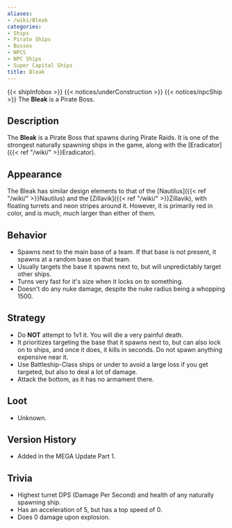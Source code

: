 ```yaml
---
aliases:
- /wiki/Bleak
categories:
- Ships
- Pirate Ships
- Bosses
- NPCS
- NPC Ships
- Super Capital Ships
title: Bleak
---
```


{{< shipInfobox >}} {{< notices/underConstruction >}} {{< notices/npcShip >}} The **Bleak** is a Pirate Boss. 

## Description

The **Bleak** is a Pirate Boss that spawns during Pirate Raids. It is one of the strongest naturally spawning ships in the game, along with the [Eradicator]({{< ref "/wiki/" >}}Eradicator).

## Appearance

The Bleak has similar design elements to that of the [Nautilus]({{< ref "/wiki/" >}}Nautilus) and the [Zillavik]({{< ref "/wiki/" >}}Zillavik), with floating turrets and neon stripes around it. However, it is primarily red in color, and is much, _much_ larger than either of them.

## Behavior

- Spawns next to the main base of a team. If that base is not present, it spawns at a random base on that team.
- Usually targets the base it spawns next to, but will unpredictably target other ships.
- Turns very fast for it's size when it locks on to something.
- Doesn't do any nuke damage, despite the nuke radius being a whopping 1500.

## Strategy

- Do **NOT** attempt to 1v1 it. You will die a very painful death.
- It prioritizes targeting the base that it spawns next to, but can also lock on to ships, and once it does, it kills in seconds. Do not spawn anything expensive near it.
- Use Battleship-Class ships or under to avoid a large loss if you get targeted, but also to deal a lot of damage.
- Attack the bottom, as it has no armament there.

## Loot

- Unknown.

## Version History 

- Added in the MEGA Update Part 1.

## Trivia

- Highest turret DPS (Damage Per Second) and health of any naturally spawning ship.
- Has an acceleration of 5, but has a top speed of 0.
- Does 0 damage upon explosion.